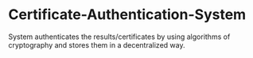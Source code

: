# Certificate-Authentication-System
System authenticates the results/certificates by using algorithms of cryptography and stores them in a decentralized way.
